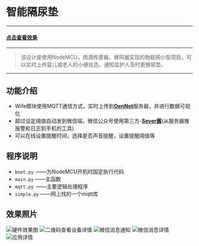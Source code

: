 # 智能隔尿垫


----------


#### [点击查看效果](https://open.iot.10086.cn/app_editor/#/view?openid=9500e25da0fb4636779184a7994949ee&amp%3Bwap=1&f=true)


----------


>该设计是使用NodeMCU，雨滴传感器，蜂鸣器实现的物联网小型项目，可以实时上传婴儿或老人的小便状态，通知监护人及时更换尿垫。


----------


## 功能介绍
* Wife模块使用MQTT通信方式，实时上传到[**OenNet**](https://open.iot.10086.cn/)服务器，并进行数据可视化
* 超过设定阈值自动发到微信端，微信公众号使用第三方-[**Sever酱**](http://sc.ftqq.com/3.version)(从服务器推报警和日志到手机的工具)
* 可以在线设置提醒时间，选择是否声音提醒，设置提醒阈值等
## 程序说明
* `boot.py `——为NodeMCU开机时固定执行代码
* `main.py` ——主函数
* `mqtt.py `——主要逻辑处理程序
* `simple.py` ——网上找的一个mqtt库
## 效果照片
![硬件效果图](https://img-blog.csdn.net/20180423231553603?watermark/2/text/aHR0cHM6Ly9ibG9nLmNzZG4ubmV0L3FxXzM5NDM4NjM2/font/5a6L5L2T/fontsize/400/fill/I0JBQkFCMA==/dissolve/70)
![二维码查看设备详情](https://img-blog.csdn.net/20180423231622879?watermark/2/text/aHR0cHM6Ly9ibG9nLmNzZG4ubmV0L3FxXzM5NDM4NjM2/font/5a6L5L2T/fontsize/400/fill/I0JBQkFCMA==/dissolve/70)
![微信消息通知](https://img-blog.csdn.net/20180423231638107?watermark/2/text/aHR0cHM6Ly9ibG9nLmNzZG4ubmV0L3FxXzM5NDM4NjM2/font/5a6L5L2T/fontsize/400/fill/I0JBQkFCMA==/dissolve/70)
![微信消息详情](https://img-blog.csdn.net/20180423231649493?watermark/2/text/aHR0cHM6Ly9ibG9nLmNzZG4ubmV0L3FxXzM5NDM4NjM2/font/5a6L5L2T/fontsize/400/fill/I0JBQkFCMA==/dissolve/70)
![应用详情](https://img-blog.csdn.net/20180423231702946?watermark/2/text/aHR0cHM6Ly9ibG9nLmNzZG4ubmV0L3FxXzM5NDM4NjM2/font/5a6L5L2T/fontsize/400/fill/I0JBQkFCMA==/dissolve/70)